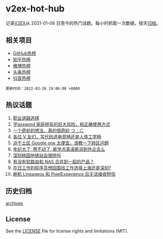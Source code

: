# v2ex-hot-hub

 记录[V2EX](https://www.v2ex.com/)从 2021-01-06 日至今的热门话题。每小时抓取一次数据，按天[归档](archives)。
 
 ## 相关项目

- [GitHub热榜](https://github.com/snaildev/github-hot-hub)
- [知乎热榜](https://github.com/snaildev/zhihu-hot-hub)
- [微博热榜](https://github.com/snaildev/weibo-hot-hub)
- [头条热榜](https://github.com/snaildev/toutiao-hot-hub)
- [抖音热榜](https://github.com/snaildev/douyin-hot-hub)


 `更新时间：2022-03-26 19:06:00 +0800`

## 热议话题

1. [职业道路选择](https://www.v2ex.com/t/842986)
1. [1Password 家庭拼车的巨大风险，和正确使用方式](https://www.v2ex.com/t/842995)
1. [一个奇妙的想法，真的很奇妙 つ﹏⊂](https://www.v2ex.com/t/842994)
1. [各位 V 友们，写代码选电竞椅还是人体工学椅](https://www.v2ex.com/t/842927)
1. [迫于土区 Google one 太便宜，请教一下转区问题](https://www.v2ex.com/t/842966)
1. [年纪大了, 卷不动了, 能学点英语能润到外企去么](https://www.v2ex.com/t/842942)
1. [深圳桃园地铁站会很挤吗](https://www.v2ex.com/t/842997)
1. [有没有软路由和 NAS 合并到一起的产品？](https://www.v2ex.com/t/842976)
1. [在日工作的程序员想回国找工作选择上海还是深圳?](https://www.v2ex.com/t/843017)
1. [刷机 Lineageos 和 PixelExperience 后无法接收短信](https://www.v2ex.com/t/842952)

## 历史归档

[archives](archives)

## License

See the [LICENSE](LICENSE) file for license rights and limitations (MIT).
